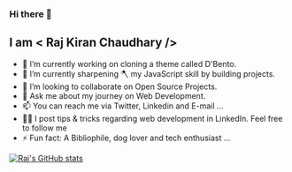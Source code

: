 ### Hi there 👋
## I am < Raj Kiran Chaudhary />



- 🔭 I’m currently working on cloning a theme called D'Bento.
- 🌱 I’m currently sharpening 🪓 my JavaScript skill by building projects.
- 👯 I’m looking to collaborate on Open Source Projects.
- 💬 Ask me about my journey on Web Development.
- 📫 You can reach me via Twitter, Linkedin and E-mail ...
- 🙋‍♂️ I post tips & tricks regarding web development in LinkedIn. Feel free to follow me
- ⚡ Fun fact: A Bibliophile, dog lover and tech enthusiast ...

[![Raj's GitHub stats](https://github-readme-stats.vercel.app/api?username=anuraghazra)](https://github.com/anuraghazra/github-readme-stats)

